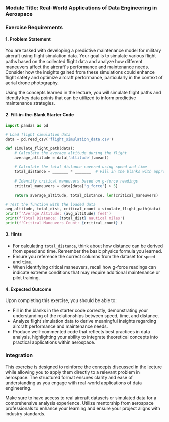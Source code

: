 ### Module Title: Real-World Applications of Data Engineering in Aerospace

### Exercise Requirements

#### 1. Problem Statement
You are tasked with developing a predictive maintenance model for military aircraft using flight simulation data. Your goal is to simulate various flight paths based on the collected flight data and analyze how different maneuvers affect the aircraft's performance and maintenance needs. Consider how the insights gained from these simulations could enhance flight safety and optimize aircraft performance, particularly in the context of aerial drone photography.

Using the concepts learned in the lecture, you will simulate flight paths and identify key data points that can be utilized to inform predictive maintenance strategies.

#### 2. Fill-in-the-Blank Starter Code
```python
import pandas as pd

# Load flight simulation data
data = pd.read_csv('flight_simulation_data.csv')

def simulate_flight_path(data):
    # Calculate the average altitude during the flight
    average_altitude = data['altitude'].mean()
    
    # Calculate the total distance covered using speed and time
    total_distance = _______ * _______  # Fill in the blanks with appropriate columns
    
    # Identify critical maneuvers based on g-force readings
    critical_maneuvers = data[data['g_force'] > 5]
    
    return average_altitude, total_distance, len(critical_maneuvers)

# Test the function with the loaded data
avg_altitude, total_dist, critical_count = simulate_flight_path(data)
print(f'Average Altitude: {avg_altitude} feet')
print(f'Total Distance: {total_dist} nautical miles')
print(f'Critical Maneuvers Count: {critical_count}')
```

#### 3. Hints
- For calculating `total_distance`, think about how distance can be derived from speed and time. Remember the basic physics formula you learned.
- Ensure you reference the correct columns from the dataset for `speed` and `time`.
- When identifying critical maneuvers, recall how g-force readings can indicate extreme conditions that may require additional maintenance or pilot training.

#### 4. Expected Outcome
Upon completing this exercise, you should be able to:
- Fill in the blanks in the starter code correctly, demonstrating your understanding of the relationships between speed, time, and distance.
- Analyze flight simulation data to derive meaningful insights regarding aircraft performance and maintenance needs.
- Produce well-commented code that reflects best practices in data analysis, highlighting your ability to integrate theoretical concepts into practical applications within aerospace.

### Integration
This exercise is designed to reinforce the concepts discussed in the lecture while allowing you to apply them directly to a relevant problem in aerospace. The structured format ensures clarity and ease of understanding as you engage with real-world applications of data engineering. 

Make sure to have access to real aircraft datasets or simulated data for a comprehensive analysis experience. Utilize mentorship from aerospace professionals to enhance your learning and ensure your project aligns with industry standards.
